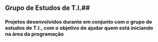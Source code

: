 ## Grupo de Estudos de T.I.##

### Projetos desenvolvidos durante em conjunto com o grupo de estudos de T.I., com o objetivo de ajudar quem está iniciando na área da programação ###
